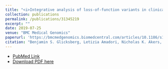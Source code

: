 ```yaml
---
title: "<i>Integrative analysis of loss-of-function variants in clinical and genomic data reveals novel genes associated with cardiovascular traits.</i>"
collection: publications
permalink: /publications/31345219
excerpt: ""
date: 2019-07-25
venue: "BMC Medical Genomics"
paperurl: 'https://bmcmedgenomics.biomedcentral.com/articles/10.1186/s12920-019-0542-3'
citation: "Benjamin S. Glicksberg, Letizia Amadori, Nicholas K. Akers, Katyayani Sukhavasi, Oscar Franzén, Li Li, Gillian M. Belbin, Kristin L. Akers, Khader Shameer, Marcus A. Badgeley, <b>Kipp W. Johnson</b>, Ben Readhead, Bruce J. Darrow, Eimear E. Kenny, Christer Betsholtz, Raili Ermel, Josefin Skogsberg, Arno Ruusalepp, Eric E. Schadt, Joel T. Dudley, Hongxia Ren, Jason C. Kovacic, Chiara Giannarelli, Shuyu D. Li, Johan LM Björkegren, Rong Chen. Integrative analysis of loss-of-function variants in clinical and genomic data reveals novel genes associated with cardiovascular traits. BMC Medical Genomics 25 July 2019. doi: 10.1186/s12920-019-0542-3." 
---
```


* [PubMed Link](https://www.ncbi.nlm.nih.gov/pubmed/31345219)
* [Download PDF here](https://raw.githubusercontent.com/kippjohnson/website/master/files/31345219.pdf)

<script type='text/javascript' src='https://d1bxh8uas1mnw7.cloudfront.net/assets/embed.js'></script>
<div class='altmetric-embed' data-badge-type="medium-donut" data-doi="10.1186/s12920-019-0542-3" data-hide-no-mentions="true" data-hide-less-than="1" class="altmetric-embed"></div>


